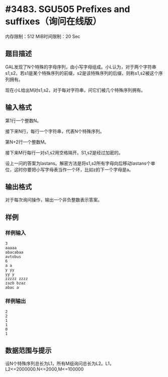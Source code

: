 # #3483.  SGU505 Prefixes and suffixes（询问在线版）

内存限制：512 MiB时间限制：20 Sec

## 题目描述

GAL发现了N个特殊的字母序列，由小写字母组成。小L认为，对于两个字符串s1,s2，若s1是某个特殊序列的前缀，s2是该特殊序列的后缀，则称s1,s2被这个序列拥有。

现在小L给出M对s1,s2，对于每对字符串，问它们被几个特殊序列拥有。

## 输入格式

 第1行一个整数N。

接下来N行，每行一个字符串，代表N个特殊序列。

第N+2行一个整数M。

接下来M行每行一对s1,s2用空格隔开。S1,s2是经过加密的。

设上一问的答案为lastans。解密方法是将s1,s2所有字母向后移动lastans个单位，这时你要把小写字母表当作一个环，比如z的下一个字母是a。

## 输出格式

 

对于每次询问操作，输出一个非负整数表示答案。

## 样例

### 样例输入

    
    3
    aaaaa
    abacabaa
    avtobus
    6
    a a
    y yy
    yy y
    zzzzz zzzz
    zazb bzaz
    abac a
    
    

### 样例输出

    
    2
    2
    1
    1
    0
    1
    
    

## 数据范围与提示

 设N个特殊序列总长为L1，所有M组询问总长为L2。L1，L2<=2000000.N<=2000,M<=100000
